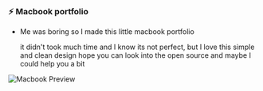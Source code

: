 ### ⚡ Macbook portfolio

- Me was boring so I made this little macbook portfolio

  it didn't took much time and I know its not perfect, but I love this simple and clean design
  hope you can look into the open source and maybe I could help you a bit 

![Macbook Preview](https://github.com/username/repository/blob/main/images/macOS_preview.png?raw=true)


